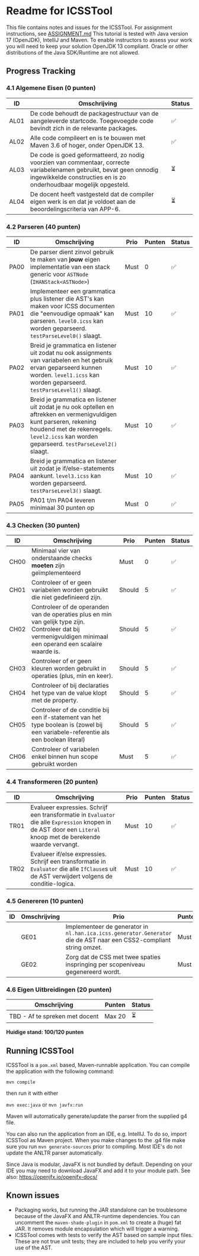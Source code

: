 # Readme for ICSSTool
This file contains notes and issues for the ICSSTool.
For assignment instructions, see [ASSIGNMENT.md](ASSIGNMENT.md)
This tutorial is tested with Java version 17 (OpenJDK), IntelliJ and Maven. To enable instructors to assess your work you will need to keep your solution OpenJDK 13 compliant. Oracle or other distributions of the Java SDK/Runtime are not allowed.

## Progress Tracking

### 4.1 Algemene Eisen (0 punten)
| ID | Omschrijving | Status |
|----|--------------|--------|
| AL01 | De code behoudt de packagestructuur van de aangeleverde startcode. Toegevoegde code bevindt zich in de relevante packages. | ✅ |
| AL02 | Alle code compileert en is te bouwen met Maven 3.6 of hoger, onder OpenJDK 13. | ✅ |
| AL03 | De code is goed geformatteerd, zo nodig voorzien van commentaar, correcte variabelenamen gebruikt, bevat geen onnodig ingewikkelde constructies en is zo onderhoudbaar mogelijk opgesteld. | ⏳ |
| AL04 | De docent heeft vastgesteld dat de compiler eigen werk is en dat je voldoet aan de beoordelingscriteria van APP-6. | ⏳ |

### 4.2 Parseren (40 punten)
| ID | Omschrijving | Prio | Punten | Status |
|----|--------------|------|--------|--------|
| PA00 | De parser dient zinvol gebruik te maken van **jouw** eigen implementatie van een stack generic voor `ASTNode` (`IHANStack<ASTNode>`) | Must | 0 | ✅ |
| PA01 | Implementeer een grammatica plus listener die AST's kan maken voor ICSS documenten die "eenvoudige opmaak" kan parseren. `level0.icss` kan worden geparseerd. `testParseLevel0()` slaagt. | Must | 10 | ✅ |
| PA02 | Breid je grammatica en listener uit zodat nu ook assignments van variabelen en het gebruik ervan geparseerd kunnen worden. `level1.icss` kan worden geparseerd. `testParseLevel1()` slaagt. | Must | 10 | ✅ |
| PA03 | Breid je grammatica en listener uit zodat je nu ook optellen en aftrekken en vermenigvuldigen kunt parseren, rekening houdend met de rekenregels. `level2.icss` kan worden geparseerd. `testParseLevel2()` slaagt. | Must | 10 | ✅ |
| PA04 | Breid je grammatica en listener uit zodat je if/else-statements aankunt. `level3.icss` kan worden geparseerd. `testParseLevel3()` slaagt. | Must | 10 | ✅ |
| PA05 | PA01 t/m PA04 leveren minimaal 30 punten op | Must | 0 | ✅ |

### 4.3 Checken (30 punten)
| ID | Omschrijving | Prio | Punten | Status |
|----|--------------|------|--------|--------|
| CH00 | Minimaal vier van onderstaande checks **moeten** zijn geïmplementeerd | Must | 0 | ✅ |
| CH01 | Controleer of er geen variabelen worden gebruikt die niet gedefinieerd zijn. | Should | 5 | ✅ |
| CH02 | Controleer of de operanden van de operaties plus en min van gelijk type zijn. Controleer dat bij vermenigvuldigen minimaal een operand een scalaire waarde is. | Should | 5 | ✅ |
| CH03 | Controleer of er geen kleuren worden gebruikt in operaties (plus, min en keer). | Should | 5 | ✅ |
| CH04 | Controleer of bij declaraties het type van de value klopt met de property. | Should | 5 | ✅ |
| CH05 | Controleer of de conditie bij een if-statement van het type boolean is (zowel bij een variabele-referentie als een boolean literal) | Should | 5 | ✅ |
| CH06 | Controleer of variabelen enkel binnen hun scope gebruikt worden | Must | 5 | ✅ |

### 4.4 Transformeren (20 punten)
| ID | Omschrijving | Prio | Punten | Status |
|----|--------------|------|--------|--------|
| TR01 | Evalueer expressies. Schrijf een transformatie in `Evaluator` die alle `Expression` knopen in de AST door een `Literal` knoop met de berekende waarde vervangt. | Must | 10 | ✅      |
| TR02 | Evalueer if/else expressies. Schrijf een transformatie in `Evaluator` die alle `IfClause`s uit de AST verwijdert volgens de conditie-logica. | Must | 10 | ✅      |

### 4.5 Genereren (10 punten)
| ID | Omschrijving | Prio | Punten | Status |
|----|--------------|------|--------|--------|
|| GE01 | Implementeer de generator in `nl.han.ica.icss.generator.Generator` die de AST naar een CSS2-compliant string omzet. | Must | 5 | ✅ |
|| GE02 | Zorg dat de CSS met twee spaties inspringing per scopeniveau gegenereerd wordt. | Must | 5 | ✅ |

### 4.6 Eigen Uitbreidingen (20 punten)
| Omschrijving | Punten | Status |
|--------------|--------|--------|
| TBD - Af te spreken met docent | Max 20 | ⏳ |

**Huidige stand: 100/120 punten**

## Running ICSSTool
ICSSTool is a `pom.xml` based, Maven-runnable application.
You can compile the application with the following command:

```mvn compile```

then run it with either

```mvn exec:java``` 
or
```mvn javfx:run```

Maven will automatically generate/update the parser from the supplied g4 file.

You can also run the application from an IDE, e.g. IntellIJ. To do so, import ICSSTool as Maven project. 
When you make changes to the .g4 file make sure you run `mvn generate-sources` prior to compiling. Most IDE's do not update the ANLTR parser automatically.

Since Java is modular, JavaFX is not bundled by default. Depending on your IDE you may need to download JavaFX and add it to your module path. See also: https://openjfx.io/openjfx-docs/

## Known issues
* Packaging works, but running the JAR standalone can be troublesome because of the JavaFX and ANLTR-runtime dependencies. You can uncomment the `maven-shade-plugin` in `pom.xml` to create a (huge) fat JAR. It removes module encapsulation which will trigger a warning.
* ICSSTool comes with tests to verify the AST based on sample input files. These are not true unit tests; they are included to help you verify your use of the AST.
